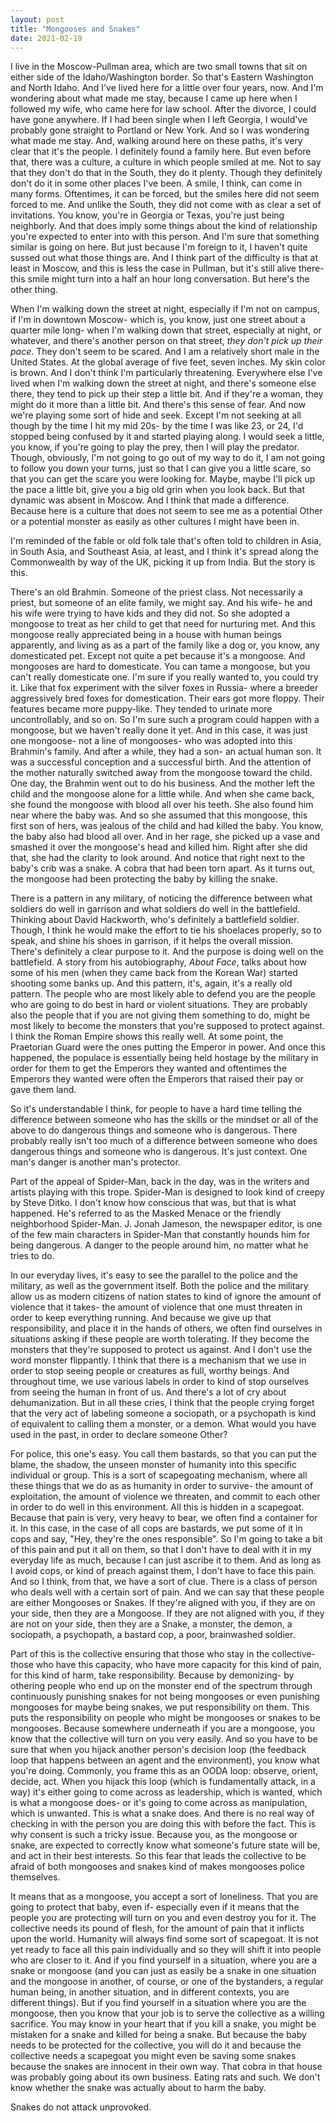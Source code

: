 ```yaml
---
layout: post
title: "Mongooses and Snakes"
date: 2021-02-19
---
```


I live in the Moscow-Pullman area, which are two small towns that sit on either side of the Idaho/Washington border. So that's Eastern Washington and North Idaho. And I've lived here for a little over four years, now. And I'm wondering about what made me stay, because I came up here when I followed my wife, who came here for law school. After the divorce, I could have gone anywhere. If I had been single when I left Georgia, I would've probably gone straight to Portland or New York.
And so I was wondering what made me stay. And, walking around here on these paths, it's very clear that it's the people. I definitely found a family here. But even before that, there was a culture, a culture in which people smiled at me. Not to say that they don't do that in the South, they do it plenty. Though they definitely don't do it in some other places I've been. A smile, I think, can come in many forms. Oftentimes, it can be forced, but the smiles here did not seem forced to me. And unlike the South, they did not come with as clear a set of invitations. You know, you're in Georgia or Texas, you're just being neighborly. And that does imply some things about the kind of relationship you're expected to enter into with this person. And I'm sure that something similar is going on here. But just because I'm foreign to it, I haven't quite sussed out what those things are. And I think part of the difficulty is that at least in Moscow, and this is less the case in Pullman, but it's still alive there- this smile might turn into a half an hour long conversation. But here's the other thing.  

When I'm walking down the street at night, especially if I'm not on campus, if I'm in downtown Moscow- which is, you know, just one street about a quarter mile long- when I'm walking down that street, especially at night, or whatever, and there's another person on that street, _they don't pick up their pace_. They don't seem to be scared. And I am a relatively short male in the United States. At the global average of five feet, seven inches. My skin color is brown. And I don't think I'm particularly threatening. Everywhere else I've lived when I'm walking down the street at night, and there's someone else there, they tend to pick up their step a little bit. And if they're a woman, they might do it more than a little bit. And there's this sense of fear. And now we're playing some sort of hide and seek. Except I'm not seeking at all though by the time I hit my mid 20s- by the time I was like 23, or 24, I'd stopped being confused by it and started playing along. I would seek a little, you know, if you're going to play the prey, then I will play the predator. Though, obviously, I'm not going to go out of my way to do it, I am not going to follow you down your turns, just so that I can give you a little scare, so that you can get the scare you were looking for. Maybe, maybe I'll pick up the pace a little bit, give you a big old grin when you look back. But that dynamic was absent in Moscow. And I think that made a difference. Because here is a culture that does not seem to see me as a potential Other or a potential monster as easily as other cultures I might have been in.  

I'm reminded of the fable or old folk tale that's often told to children in Asia, in South Asia, and Southeast Asia, at least, and I think it's spread along the Commonwealth by way of the UK, picking it up from India. But the story is this.  

There's an old Brahmin. Someone of the priest class. Not necessarily a priest, but someone of an elite family, we might say. And his wife- he and his wife were trying to have kids and they did not. So she adopted a mongoose to treat as her child to get that need for nurturing met. And this mongoose really appreciated being in a house with human beings apparently, and living as as a part of the family like a dog or, you know, any domesticated pet. Except not quite a pet because it's a mongoose. And mongooses are hard to domesticate. You can tame a mongoose, but you can't really domesticate one. I'm sure if you really wanted to, you could try it. Like that fox experiment with the silver foxes in Russia- where a breeder aggressively bred foxes for domestication. Their ears got more floppy. Their features became more puppy-like. They tended to urinate more uncontrollably, and so on. So I'm sure such a program could happen with a mongoose, but we haven't really done it yet. And in this case, it was just one mongoose- not a line of mongooses- who was adopted into this Brahmin's family. And after a while, they had a son- an actual human son. It was a successful conception and a successful birth. And the attention of the mother naturally switched away from the mongoose toward the child. One day, the Brahmin went out to do his business. And the mother left the child and the mongoose alone for a little while. And when she came back, she found the mongoose with blood all over his teeth. She also found him near where the baby was. And so she assumed that this mongoose, this first son of hers, was jealous of the child and had killed the baby. You know, the baby also had blood all over. And in her rage, she picked up a vase and smashed it over the mongoose's head and killed him. Right after she did that, she had the clarity to look around. And notice that right next to the baby's crib was a snake. A cobra that had been torn apart. As it turns out, the mongoose had been protecting the baby by killing the snake.  

There is a pattern in any military, of noticing the difference between what soldiers do well in garrison and what soldiers do well in the battlefield. Thinking about David Hackworth, who's definitely a battlefield soldier. Though, I think he would make the effort to tie his shoelaces properly, so to speak, and shine his shoes in garrison, if it helps the overall mission. There's definitely a clear purpose to it. And the purpose is doing well on the battlefield. A story from his autobiography, _About Face_, talks about how some of his men (when they came back from the Korean War) started shooting some banks up. And this pattern, it's, again, it's a really old pattern. The people who are most likely able to defend you are the people who are going to do best in hard or violent situations. They are probably also the people that if you are not giving them something to do, might be most likely to become the monsters that you're supposed to protect against. I think the Roman Empire shows this really well. At some point, the Praetorian Guard were the ones putting the Emperor in power. And once this happened, the populace is essentially being held hostage by the military in order for them to get the Emperors they wanted and oftentimes the Emperors they wanted were often the Emperors that raised their pay or gave them land.  

So it's understandable I think, for people to have a hard time telling the difference between someone who has the skills or the mindset or all of the above to do dangerous things and someone who is dangerous. There probably really isn't too much of a difference between someone who does dangerous things and someone who is dangerous. It's just context. One man's danger is another man's protector.  

Part of the appeal of Spider-Man, back in the day, was in the writers and artists playing with this trope. Spider-Man is designed to look kind of creepy by Steve Ditko. I don't know how conscious that was, but that is what happened. He's referred to as the Masked Menace or the friendly neighborhood Spider-Man. J. Jonah Jameson, the newspaper editor, is one of the few main characters in Spider-Man that constantly hounds him for being dangerous. A danger to the people around him, no matter what he tries to do.  

In our everyday lives, it's easy to see the parallel to the police and the military, as well as the government itself. Both the police and the military allow us as modern citizens of nation states to kind of ignore the amount of violence that it takes- the amount of violence that one must threaten in order to keep everything running. And because we give up that responsibility, and place it in the hands of others, we often find ourselves in situations asking if these people are worth tolerating. If they become the monsters that they're supposed to protect us against. And I don't use the word monster flippantly. I think that there is a mechanism that we use in order to stop seeing people or creatures as full, worthy beings. And throughout time, we use various labels in order to kind of stop ourselves from seeing the human in front of us. And there's a lot of cry about dehumanization. But in all these cries, I think that the people crying forget that the very act of labeling someone a sociopath, or a psychopath is kind of equivalent to calling them a monster, or a demon. What would you have used in the past, in order to declare someone Other?  

For police, this one's easy. You call them bastards, so that you can put the blame, the shadow, the unseen monster of humanity into this specific individual or group. This is a sort of scapegoating mechanism, where all these things that we do as as humanity in order to survive- the amount of exploitation, the amount of violence we threaten, and commit to each other in order to do well in this environment. All this is hidden in a scapegoat. Because that pain is very, very heavy to bear, we often find a container for it. In this case, in the case of all cops are bastards, we put some of it in cops and say, "Hey, they're the ones responsible". So I'm going to take a bit of this pain and put it all on them, so that I don't have to deal with it in my everyday life as much, because I can just ascribe it to them. And as long as I avoid cops, or kind of preach against them, I don't have to face this pain. And so I think, from that, we have a sort of clue. There is a class of person who deals well with a certain sort of pain. And we can say that these people are either Mongooses or Snakes. If they're aligned with you, if they are on your side, then they are a Mongoose. If they are not aligned with you, if they are not on your side, then they are a Snake, a monster, the demon, a sociopath, a psychopath, a bastard cop, a poor, brainwashed soldier.  

Part of this is the collective ensuring that those who stay in the collective- those who have this capacity, who have more capacity for this kind of pain, for this kind of harm, take responsibility. Because by demonizing- by othering people who end up on the monster end of the spectrum through continuously punishing snakes for not being mongooses or even punishing mongooses for maybe being snakes, we put responsibility on them. This puts the responsibility on people who might be mongooses or snakes to be mongooses. Because somewhere underneath if you are a mongoose, you know that the collective will turn on you very easily. And so you have to be sure that when you hijack another person's decision loop (the feedback loop that happens between an agent and the environment), you know what you're doing. Commonly, you frame this as an OODA loop: observe, orient, decide, act. When you hijack this loop (which is fundamentally attack, in a way) it's either going to come across as leadership, which is wanted, which is what a mongoose does- or it's going to come across as manipulation, which is unwanted. This is what a snake does. And there is no real way of checking in with the person you are doing this with before the fact. This is why consent is such a tricky issue. Because you, as the mongoose or snake, are expected to correctly know what someone's future state will be, and act in their best interests. So this fear that leads the collective to be afraid of both mongooses and snakes kind of makes mongooses police themselves.  

It means that as a mongoose, you accept a sort of loneliness. That you are going to protect that baby, even if- especially even if it means that the people you are protecting will turn on you and even destroy you for it. The collective needs its pound of flesh, for the amount of pain that it inflicts upon the world. Humanity will always find some sort of scapegoat. It is not yet ready to face all this pain individually and so they will shift it into people who are closer to it. And if you find yourself in a situation, where you are a snake or mongoose (and you can just as easily be a snake in one situation and the mongoose in another, of course, or one of the bystanders, a regular human being, in another situation, and in different contexts, you are different things). But if you find yourself in a situation where you are the mongoose, then you know that your job is to serve the collective as a willing sacrifice. You may know in your heart that if you kill a snake, you might be mistaken for a snake and killed for being a snake. But because the baby needs to be protected for the collective, you will do it and because the collective needs a scapegoat you might even be saving some snakes because the snakes are innocent in their own way. That cobra in that house was probably going about its own business. Eating rats and such. We don't know whether the snake was actually about to harm the baby.  

  Snakes do not attack unprovoked.
